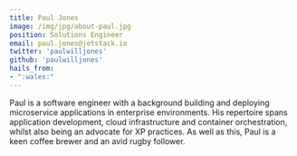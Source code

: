 ```yaml
---
title: Paul Jones
image: /img/jpg/about-paul.jpg
position: Solutions Engineer
email: paul.jones@jetstack.io
twitter: 'paulwilljones'
github: 'paulwilljones'
hails_from:
- ":wales:"
---
```


Paul is a software engineer with a background building and deploying microservice applications in enterprise environments. His repertoire spans application development, cloud infrastructure and container orchestration, whilst also being an advocate for XP practices. As well as this, Paul is a keen coffee brewer and an avid rugby follower.
